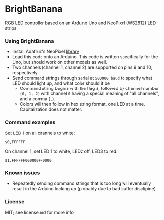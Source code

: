 # BrightBanana
RGB LED controller based on an Arduino Uno and NeoPixel (WS2812) LED strips

### Using BrightBanana
* Install Adafruit's NeoPixel [library](https://github.com/adafruit/Adafruit_NeoPixel)
* Load this code onto an Arduino. This code is written specifically for the Uno, but should work on other models as well.
* Two channels (channel 1, channel 2) are supported on pins 9 and 10, respectively
* Send command strings through serial at `500000 baud` to specify what LED should light up, and what color should it be
    * Command string begins with the flag `$`, followed by channel number `(0, 1, 2)` with channel `0` having a special meaning of "all channels", and a comma (`,`).
    * Colors will then follow in hex string format, one LED at a time. Capitalization does not matter.

### Command examples
Set LED 1 on all channels to white:
```
$0,FFFFFF
```

On channel 1, set LED 1 to white, LED2 off, LED3 to red:
```
$1,FFFFFF000000FF0000
```

### Known issues
* Repeatedly sending command strings that is too long will eventually result in the Arduino locking up (probably due to bad buffer disclipine)

### License
MIT; see license.md for more info
